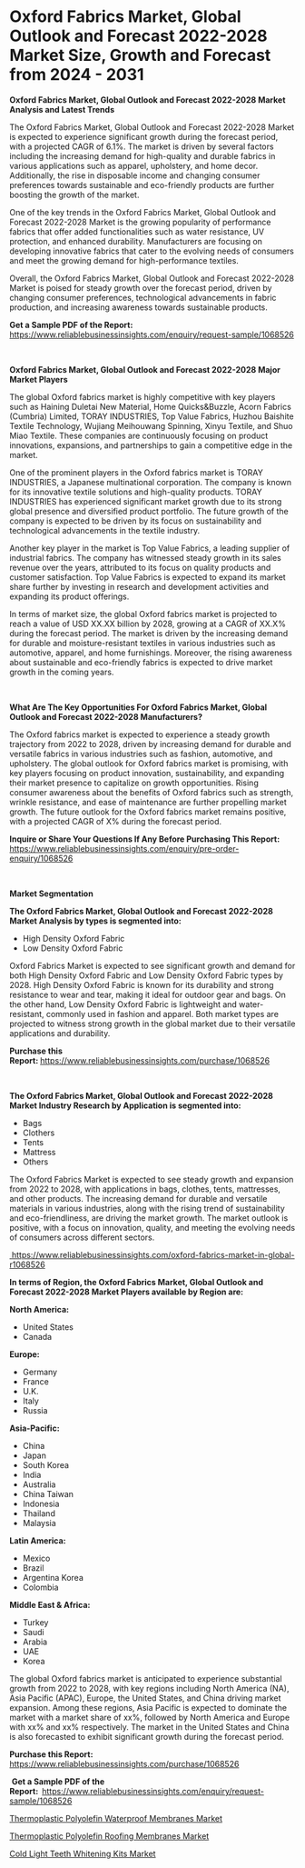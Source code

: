 <p><h1>Oxford Fabrics Market, Global Outlook and Forecast 2022-2028 Market Size, Growth and Forecast from 2024 - 2031</h1></p><p><strong>Oxford Fabrics Market, Global Outlook and Forecast 2022-2028 Market Analysis and Latest Trends</strong></p>
<p><p>The Oxford Fabrics Market, Global Outlook and Forecast 2022-2028 Market is expected to experience significant growth during the forecast period, with a projected CAGR of 6.1%. The market is driven by several factors including the increasing demand for high-quality and durable fabrics in various applications such as apparel, upholstery, and home decor. Additionally, the rise in disposable income and changing consumer preferences towards sustainable and eco-friendly products are further boosting the growth of the market.</p><p>One of the key trends in the Oxford Fabrics Market, Global Outlook and Forecast 2022-2028 Market is the growing popularity of performance fabrics that offer added functionalities such as water resistance, UV protection, and enhanced durability. Manufacturers are focusing on developing innovative fabrics that cater to the evolving needs of consumers and meet the growing demand for high-performance textiles.</p><p>Overall, the Oxford Fabrics Market, Global Outlook and Forecast 2022-2028 Market is poised for steady growth over the forecast period, driven by changing consumer preferences, technological advancements in fabric production, and increasing awareness towards sustainable products.</p></p>
<p><strong>Get a Sample PDF of the Report:&nbsp;</strong> <a href="https://www.reliablebusinessinsights.com/enquiry/request-sample/1068526">https://www.reliablebusinessinsights.com/enquiry/request-sample/1068526</a></p>
<p>&nbsp;</p>
<p><strong>Oxford Fabrics Market, Global Outlook and Forecast 2022-2028 Major Market Players</strong></p>
<p><p>The global Oxford fabrics market is highly competitive with key players such as Haining Duletai New Material, Home Quicks&Buzzle, Acorn Fabrics (Cumbria) Limited, TORAY INDUSTRIES, Top Value Fabrics, Huzhou Baishite Textile Technology, Wujiang Meihouwang Spinning, Xinyu Textile, and Shuo Miao Textile. These companies are continuously focusing on product innovations, expansions, and partnerships to gain a competitive edge in the market.</p><p>One of the prominent players in the Oxford fabrics market is TORAY INDUSTRIES, a Japanese multinational corporation. The company is known for its innovative textile solutions and high-quality products. TORAY INDUSTRIES has experienced significant market growth due to its strong global presence and diversified product portfolio. The future growth of the company is expected to be driven by its focus on sustainability and technological advancements in the textile industry.</p><p>Another key player in the market is Top Value Fabrics, a leading supplier of industrial fabrics. The company has witnessed steady growth in its sales revenue over the years, attributed to its focus on quality products and customer satisfaction. Top Value Fabrics is expected to expand its market share further by investing in research and development activities and expanding its product offerings.</p><p>In terms of market size, the global Oxford fabrics market is projected to reach a value of USD XX.XX billion by 2028, growing at a CAGR of XX.X% during the forecast period. The market is driven by the increasing demand for durable and moisture-resistant textiles in various industries such as automotive, apparel, and home furnishings. Moreover, the rising awareness about sustainable and eco-friendly fabrics is expected to drive market growth in the coming years.</p></p>
<p>&nbsp;</p>
<p><strong>What Are The Key Opportunities For Oxford Fabrics Market, Global Outlook and Forecast 2022-2028 Manufacturers?</strong></p>
<p><p>The Oxford fabrics market is expected to experience a steady growth trajectory from 2022 to 2028, driven by increasing demand for durable and versatile fabrics in various industries such as fashion, automotive, and upholstery. The global outlook for Oxford fabrics market is promising, with key players focusing on product innovation, sustainability, and expanding their market presence to capitalize on growth opportunities. Rising consumer awareness about the benefits of Oxford fabrics such as strength, wrinkle resistance, and ease of maintenance are further propelling market growth. The future outlook for the Oxford fabrics market remains positive, with a projected CAGR of X% during the forecast period.</p></p>
<p><strong>Inquire or Share Your Questions If Any Before Purchasing This Report:</strong> <a href="https://www.reliablebusinessinsights.com/enquiry/pre-order-enquiry/1068526">https://www.reliablebusinessinsights.com/enquiry/pre-order-enquiry/1068526</a></p>
<p>&nbsp;</p>
<p><strong>Market Segmentation</strong></p>
<p><strong>The Oxford Fabrics Market, Global Outlook and Forecast 2022-2028 Market Analysis by types is segmented into:</strong></p>
<p><ul><li>High Density Oxford Fabric</li><li>Low Density Oxford Fabric</li></ul></p>
<p><p>Oxford Fabrics Market is expected to see significant growth and demand for both High Density Oxford Fabric and Low Density Oxford Fabric types by 2028. High Density Oxford Fabric is known for its durability and strong resistance to wear and tear, making it ideal for outdoor gear and bags. On the other hand, Low Density Oxford Fabric is lightweight and water-resistant, commonly used in fashion and apparel. Both market types are projected to witness strong growth in the global market due to their versatile applications and durability.</p></p>
<p><strong>Purchase this Report:&nbsp;</strong><a href="https://www.reliablebusinessinsights.com/purchase/1068526">https://www.reliablebusinessinsights.com/purchase/1068526</a></p>
<p>&nbsp;</p>
<p><strong>The Oxford Fabrics Market, Global Outlook and Forecast 2022-2028 Market Industry Research by Application is segmented into:</strong></p>
<p><ul><li>Bags</li><li>Clothers</li><li>Tents</li><li>Mattress</li><li>Others</li></ul></p>
<p><p>The Oxford Fabrics Market is expected to see steady growth and expansion from 2022 to 2028, with applications in bags, clothes, tents, mattresses, and other products. The increasing demand for durable and versatile materials in various industries, along with the rising trend of sustainability and eco-friendliness, are driving the market growth. The market outlook is positive, with a focus on innovation, quality, and meeting the evolving needs of consumers across different sectors.</p></p>
<p><a href="https://www.reliablebusinessinsights.com/oxford-fabrics-market-in-global-r1068526">&nbsp;https://www.reliablebusinessinsights.com/oxford-fabrics-market-in-global-r1068526</a></p>
<p><strong>In terms of Region, the Oxford Fabrics Market, Global Outlook and Forecast 2022-2028 Market Players available by Region are:</strong></p>
<p>
    <p> <strong> North America: </strong>
        <ul>
            <li>United States</li>
            <li>Canada</li>
        </ul>
        </p> 
    <p> <strong> Europe: </strong>
        <ul>
            <li>Germany</li>
            <li>France</li>
            <li>U.K.</li>
            <li>Italy</li>
            <li>Russia</li>
        </ul>
        </p> 
    <p> <strong> Asia-Pacific: </strong>
        <ul>
            <li>China</li>
            <li>Japan</li>
            <li>South Korea</li>
            <li>India</li>
            <li>Australia</li>
            <li>China Taiwan</li>
            <li>Indonesia</li>
            <li>Thailand</li>
            <li>Malaysia</li>
        </ul>
        </p> 
    <p> <strong> Latin America: </strong>
        <ul>
            <li>Mexico</li>
            <li>Brazil</li>
            <li>Argentina Korea</li>
            <li>Colombia</li>
        </ul>
        </p> 
    <p> <strong> Middle East & Africa: </strong>
        <ul>
            <li>Turkey</li>
            <li>Saudi</li>
            <li>Arabia</li>
            <li>UAE</li>
            <li>Korea</li>
        </ul>
    </p>
    </p>
<p><p>The global Oxford fabrics market is anticipated to experience substantial growth from 2022 to 2028, with key regions including North America (NA), Asia Pacific (APAC), Europe, the United States, and China driving market expansion. Among these regions, Asia Pacific is expected to dominate the market with a market share of xx%, followed by North America and Europe with xx% and xx% respectively. The market in the United States and China is also forecasted to exhibit significant growth during the forecast period.</p></p>
<p><strong>Purchase this Report: </strong><a href="https://www.reliablebusinessinsights.com/purchase/1068526">https://www.reliablebusinessinsights.com/purchase/1068526</a></p>
<p>&nbsp;<strong>Get a Sample PDF of the Report:&nbsp;&nbsp;</strong><a href="https://www.reliablebusinessinsights.com/enquiry/request-sample/1068526">https://www.reliablebusinessinsights.com/enquiry/request-sample/1068526</a></p>
<p><strong></strong></p>
<p><p><a href="https://github.com/amapolalg/Market-Research-Report-List-1/blob/main/thermoplastic-polyolefin-waterproof-membranes-market.md">Thermoplastic Polyolefin Waterproof Membranes Market</a></p><p><a href="https://github.com/kumertitash/Market-Research-Report-List-1/blob/main/thermoplastic-polyolefin-roofing-membranes-market.md">Thermoplastic Polyolefin Roofing Membranes Market</a></p><p><a href="https://github.com/dancokkoe288/Market-Research-Report-List-1/blob/main/cold-light-teeth-whitening-kits-market.md">Cold Light Teeth Whitening Kits Market</a></p></p>